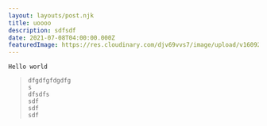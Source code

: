 ```yaml
---
layout: layouts/post.njk
title: uoooo
description: sdfsdf
date: 2021-07-08T04:00:00.000Z
featuredImage: https://res.cloudinary.com/djv69vvs7/image/upload/v1609222676/interiordesign/bench-accounting-nvzvOPQW0gc-unsplash-1_yeyrs3.jpg
---
```

`Hello world`

> ```
> dfgdfgfdgdfg
> s
> dfsdfs
> sdf
> sdf
> sdf
>
> ```